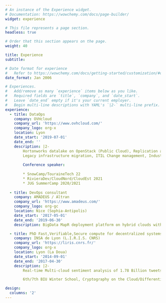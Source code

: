```yaml
---
# An instance of the Experience widget.
# Documentation: https://wowchemy.com/docs/page-builder/
widget: experience

# This file represents a page section.
headless: true

# Order that this section appears on the page.
weight: 40

title: Experience
subtitle:

# Date format for experience
#   Refer to https://wowchemy.com/docs/getting-started/customization/#datetime-options
date_format: Jan 2006

# Experiences.
#   Add/remove as many `experience` items below as you like.
#   Required fields are `title`, `company`, and `date_start`.
#   Leave `date_end` empty if it's your current employer.
#   Begin multi-line descriptions with YAML's `|2-` multi-line prefix.
experience:
  - title: DataOps
    company: OVHcloud
    company_url: 'https://www.ovhcloud.com/'
    company_logo: org-x
    location: Lyon
    date_start: '2019-07-01'
    date_end: ''
    description: |2-
        Hortonworks datalake on OpenStack (Public Cloud), Replication agent from Mesos Marathon to Kubernetes,
        Legacy infrastructure migration, ITIL Change management, Industrialization
        
        Conference speaker:
        
        * SnowCamp/TouraineTech 22
        * RivieraDev/CloudNord/CloudEst 2021
        * JUG SummerCamp 2020/2021
        
  - title: DevOps consultant
    company: AMADEUS / Altran
    company_url: 'https://www.amadeus.com/'
    company_logo: org-gc
    location: Nice (Sophia-Antipolis)
    date_start: '2017-05-01'
    date_end: '2019-06-30'
    description: BigData MapR deployment platform on hybrid clouds with CI/CD workflows and Terraform/Vault, following Twelve factor & ITIL principles. Migration from Puppet to Ansible, and MapR 3 to 5

  - title: PhD Fast,Verifiable,Secure compute for decentralized systems
    company: INSA de Lyon (L.I.R.I.S. CNRS)
    company_url: 'https://liris.cnrs.fr/'
    company_logo: org-x
    location: Lyon (La Doua)
    date_start: '2014-09-01'
    date_end: '2017-04-30'
    description: |2-
        Real-time Multi-cloud sentiment analysis of 1.78 Billion tweets (48h) during Trump-Clinton debates with auto-scaling (Vert.X/Kubernetes/AWS/GCP/Azure)

        6th/7th BIU Winter School, Cryptography on the Cloud/Differential Privacy, Tel Aviv/Israel

design:
  columns: '2'
---
```

